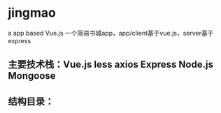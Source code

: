 # jingmao
a app based Vue.js
一个简易书城app，app/client基于vue.js，server基于express

## 主要技术栈：Vue.js less axios Express Node.js Mongoose

## 结构目录：
